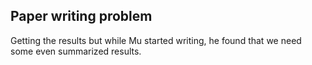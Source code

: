 
## Paper writing problem
Getting the results but while Mu started writing, he found that we need some even summarized results.
